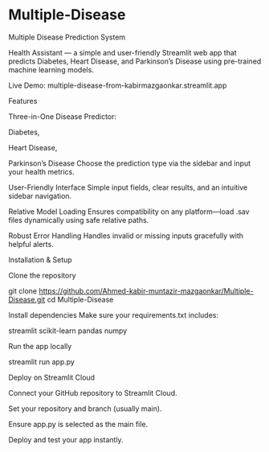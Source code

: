 # Multiple-Disease
Multiple Disease Prediction System

Health Assistant — a simple and user-friendly Streamlit web app that predicts Diabetes, Heart Disease, and Parkinson’s Disease using pre-trained machine learning models.

Live Demo: multiple-disease-from-kabirmazgaonkar.streamlit.app

Features

Three-in-One Disease Predictor:

Diabetes,

Heart Disease,

Parkinson’s Disease
Choose the prediction type via the sidebar and input your health metrics.

User-Friendly Interface
Simple input fields, clear results, and an intuitive sidebar navigation.

Relative Model Loading
Ensures compatibility on any platform—load .sav files dynamically using safe relative paths.

Robust Error Handling
Handles invalid or missing inputs gracefully with helpful alerts.

Installation & Setup

Clone the repository

git clone https://github.com/Ahmed-kabir-muntazir-mazgaonkar/Multiple-Disease.git
cd Multiple-Disease


Install dependencies
Make sure your requirements.txt includes:

streamlit
scikit-learn
pandas
numpy


Run the app locally

streamlit run app.py


Deploy on Streamlit Cloud

Connect your GitHub repository to Streamlit Cloud.

Set your repository and branch (usually main).

Ensure app.py is selected as the main file.

Deploy and test your app instantly.
